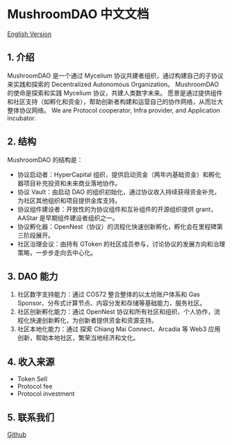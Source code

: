 # MushroomDAO 中文文档
[English Version](dao-en.md)
## 1. 介绍
MushroomDAO 是一个通过 Mycelium 协议共建者组织，通过构建自己的子协议来实践和探索的 Decentralized Autonomous Organization。
MushroomDAO 的使命是探索和实践 Mycelium 协议，共建人类数字未来。
愿景是通过提供组件和社区支持（如孵化和资金），帮助创新者构建和运营自己的协作网络，从而壮大整体协议网络。
We are Protocol cooperator, Infra provider, and Application incubator.
## 2. 结构
MushroomDAO 的结构是：
- 协议启动者：HyperCapital 组织，提供启动资金（两年内基础资金）和孵化器项目补充投资和未来商业落地协作。
- 协议 Vault：由启动 DAO 的组织初始化，通过协议收入持续获得资金补充，为社区其他组织和项目提供金库支持。
- 协议组件建设者：开放性的为协议组件和互补组件的开源组织提供 grant，AAStar 是早期组件建设者组织之一。
- 协议孵化器：OpenNest（协议）的流程化快速创新孵化，孵化会在里程碑第三阶段展开。
- 社区治理会议：由持有 GToken 的社区成员参与，讨论协议的发展方向和治理策略，一步步走向去中心化。

## 3. DAO 能力
1. 社区数字支持能力：通过 COS72 整合整体的以太坊账户体系和 Gas Sponsor、分布式计算节点、内容分发和存储等基础能力，服务社区。
2. 社区创新孵化能力：通过 OpenNest 协议和所有社区和组织、个人协作，流程化快速创新孵化，为创新者提供资金和资源支持。
3. 社区本地化能力：通过 探索 Chiang Mai Connect、Arcadia 等 Web3 应用创新，帮助本地社区，繁荣当地经济和文化。

## 4. 收入来源

- Token Sell
- Protocol fee
- Protocol investment

## 5. 联系我们
[Github](https://github.com/orgs/MushroomDAO/projects/1)